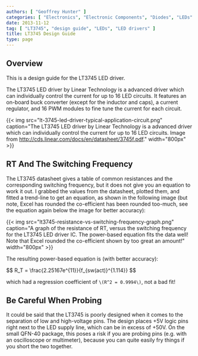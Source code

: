 ```yaml
---
authors: [ "Geoffrey Hunter" ]
categories: [ "Electronics", "Electronic Components", "Diodes", "LEDs" ]
date: 2013-11-12
tag: [ "LT3745", "design guide", "LEDs", "LED drivers" ]
title: LT3745 Design Guide
type: page
---
```


## Overview

This is a design guide for the LT3745 LED driver.

The LT3745 LED driver by Linear Technology is a advanced driver which can individually control the current for up to 16 LED circuits. It features an on-board buck converter (except for the inductor and caps), a current regulator, and 16 PWM modules to fine tune the current for each circuit.

{{< img src="lt-3745-led-driver-typical-application-circuit.png" caption="The LT3745 LED driver by Linear Technology is a advanced driver which can individually control the current for up to 16 LED circuits. Image from http://cds.linear.com/docs/en/datasheet/3745f.pdf."  width="800px" >}}

## RT And The Switching Frequency

The LT3745 datasheet gives a table of common resistances and the corresponding switching frequency, but it does not give you an equation to work it out. I grabbed the values from the datasheet, plotted them, and fitted a trend-line to get an equation, as shown in the following image (but note, Excel has rounded the co-efficient has been rounded too-much, see the equation again below the image for better accuracy):

{{< img src="lt3745-resistance-vs-switching-frequency-graph.png" caption="A graph of the resistance of RT, versus the switching frequency for the LT3745 LED driver IC. The power-based equation fits the data well! Note that Excel rounded the co-efficient shown by too great an amount!"  width="800px" >}}

The resulting power-based equation is (with better accuracy):

<p>$$ R_T = \frac{2.25167e^{11}}{f_{sw(act)}^{1.114}} $$</p>

which had a regression coefficient of `\(R^2 = 0.9994\)`, not a bad fit!

## Be Careful When Probing

It could be said that the LT3745 is poorly designed when it comes to the separation of low and high-voltage pins. The design places +5V logic pins right next to the LED supply line, which can be in excess of +50V. On the small QFN-40 package, this poses a risk if you are probing pins (e.g. with an oscilloscope or multimeter), because you can quite easily fry things if you short the two together.
